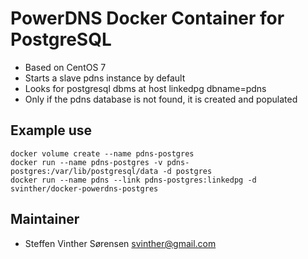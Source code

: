 # PowerDNS Docker Container for PostgreSQL

* Based on CentOS 7 
* Starts a slave pdns instance by default
* Looks for postgresql dbms at host linkedpg dbname=pdns
* Only if the pdns database is not found, it is created and populated

## Example use

    docker volume create --name pdns-postgres 
    docker run --name pdns-postgres -v pdns-postgres:/var/lib/postgresql/data -d postgres 
    docker run --name pdns --link pdns-postgres:linkedpg -d svinther/docker-powerdns-postgres

## Maintainer

* Steffen Vinther Sørensen <svinther@gmail.com>


